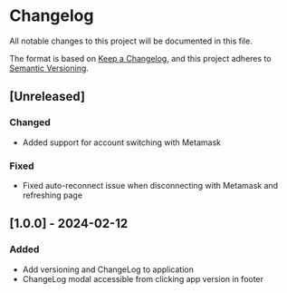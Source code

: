 # Changelog

All notable changes to this project will be documented in this file.

The format is based on [Keep a Changelog](https://keepachangelog.com/en/1.1.0/),
and this project adheres to [Semantic Versioning](https://semver.org/spec/v2.0.0.html).

## [Unreleased]

### Changed

- Added support for account switching with Metamask

### Fixed

- Fixed auto-reconnect issue when disconnecting with Metamask and refreshing page

## [1.0.0] - 2024-02-12

### Added

- Add versioning and ChangeLog to application
- ChangeLog modal accessible from clicking app version in footer
